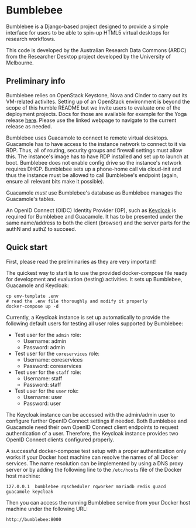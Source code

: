# Bumblebee

Bumblebee is a Django-based project designed to provide a simple interface for
users to be able to spin-up HTML5 virtual desktops for research workflows.

This code is developed by the Australian Research Data Commons (ARDC) from
the Researcher Desktop project developed by the University of Melbourne.

## Preliminary info

Bumblebee relies on OpenStack Keystone, Nova and Cinder to carry out its
VM-related activites. Setting up of an OpenStack environment is beyond the
scope of this humble README but we invite users to evaluate one of the
deployment projects. Docs for those are available for example for the Yoga
release [here](https://docs.openstack.org/yoga/deploy/). Please use the linked
webpage to navigate to the current release as needed.

Bumblebee uses Guacamole to connect to remote virtual desktops. Guacamole has to
have access to the instance network to connect to it via RDP. Thus, all of
routing, security groups and firewall settings must allow this. The instance's
image has to have RDP installed and set up to launch at boot. Bumblebee does not
enable config drive so the instance's network requires DHCP. Bumblebee sets up
a phone-home call via cloud-init and thus the instance must be allowed to call
Bumblebee's endpoint (again, ensure all relevant bits make it possible).

Guacamole *must* use Bumblebee's database as Bumblebee manages the Guacamole's
tables.

An OpenID Connect (OIDC) Identity Provider (OP), such as
[Keycloak](https://www.keycloak.org/)
is required for Bumblebee and Guacamole. It has to be presented under the same
name/address to both the client (browser) and the server parts for the authN
and authZ to succeed.

## Quick start

First, please read the preliminaries as they are very important!

The quickest way to start is to use the provided docker-compose file ready for
development and evaluation (testing) activities. It sets up Bumblebee,
Guacamole and Keycloak:

```shell
cp env-template .env
# read the .env file thoroughly and modify it properly
docker-compose up -d
```

Currently, a Keycloak instance is set up automatically to provide the following
default users for testing all user roles supported by Bumblebee:

  - Test user for the `admin` role:
    * Username: admin
    * Password: admin
  - Test user for the `coreservices` role:
    * Username: coreservices
    * Password: coreservices
  - Test user for the `staff` role:
    * Username: staff
    * Password: staff
  - Test user for the `user` role:
    * Username: user
    * Password: user

The Keycloak instance can be accessed with the admin/admin user to configure
further OpenID Connect settings if needed. Both Bumblebee and Guacamole need
their own OpenID Connect client endpoints to request authentication of a user.
Therefore, the Keycloak instance provides two OpenID Connect clients
configured properly.

A successful docker-compose test setup with a proper authentication only works
if your Docker host machine can resolve the names of all Docker services. The
name resolution can be implemented by using a DNS proxy server or by adding the
following line to the `/etc/hosts` file of the Docker host machine:

```
127.0.0.1  bumblebee rqscheduler rqworker mariadb redis guacd guacamole keycloak
```

Then you can access the running Bumblebee service from your Docker host machine
under the following URL:

```
http://bumblebee:8000
```
